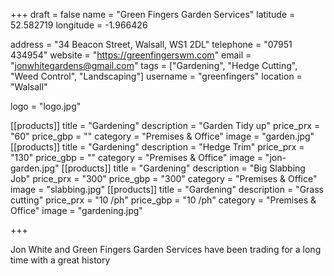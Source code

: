 +++
draft = false
name = "Green Fingers Garden Services"
latitude = 52.582719
longitude = -1.966426

address = "34 Beacon Street, Walsall, WS1 2DL"
telephone = "07951 434954"
website = "https://greenfingerswm.com"
email = "jonwhitegardens@gmail.com"
tags = ["Gardening", "Hedge Cutting", "Weed Control", "Landscaping"]
username = "greenfingers"
location = "Walsall"

logo = "logo.jpg"

[[products]]
  title = "Gardening"
  description = "Garden Tidy up"
  price_prx = "60"
  price_gbp = ""
  category = "Premises & Office"
  image = "garden.jpg"
[[products]]
  title = "Gardening"
  description = "Hedge Trim"
  price_prx = "130"
  price_gbp = ""
  category = "Premises & Office"
  image = "jon-garden.jpg"
[[products]]
  title = "Gardening"
  description = "Big Slabbing Job"
  price_prx = "300"
  price_gbp = "300"
  category = "Premises & Office"
  image = "slabbing.jpg"
[[products]]
  title = "Gardening"
  description = "Grass cutting"
  price_prx = "10 /ph"
  price_gbp = "10 /ph"
  category = "Premises & Office"
  image = "gardening.jpg"


+++

Jon White and Green Fingers Garden Services have been trading for a long time with a great history
